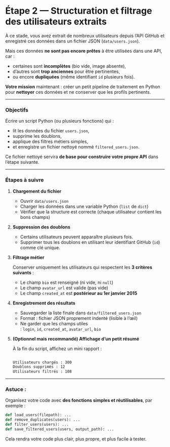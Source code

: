 # Étape 2 — Structuration et filtrage des utilisateurs extraits

À ce stade, vous avez extrait de nombreux utilisateurs depuis l’API GitHub et enregistré ces données dans un fichier JSON (`data/users.json`).

Mais ces données **ne sont pas encore prêtes** à être utilisées dans une API, car :

- certaines sont **incomplètes** (bio vide, image absente),
- d’autres sont **trop anciennes** pour être pertinentes,
- ou encore **dupliquées** (même identifiant `id` plusieurs fois).

**Votre mission** maintenant : créer un petit pipeline de traitement en Python pour **nettoyer** ces données et ne conserver que les profils pertinents.

---

### Objectifs

Écrire un script Python (ou plusieurs fonctions) qui :

- lit les données du fichier `users.json`,
- supprime les doublons,
- applique des filtres métiers simples,
- et enregistre un fichier nettoyé nommé `filtered_users.json`.

Ce fichier nettoyé servira **de base pour construire votre propre API** dans l’étape suivante.

---

### Étapes à suivre

1. **Chargement du fichier**
    - Ouvrir `data/users.json`
    - Charger les données dans une variable Python (`list` de `dict`)
    - Vérifier que la structure est correcte (chaque utilisateur contient les bons champs)
2. **Suppression des doublons**
    - Certains utilisateurs peuvent apparaître plusieurs fois.
    - Supprimer tous les doublons en utilisant leur identifiant GitHub (`id`) comme clé unique.
3. **Filtrage métier**
    
    Conserver uniquement les utilisateurs qui respectent les **3 critères suivants** :
    
    - Le champ `bio` est renseigné (ni vide, ni `null`)
    - Le champ `avatar_url` est valide (pas vide)
    - Le champ `created_at` est **postérieur au 1er janvier 2015**
4. **Enregistrement des résultats**
    - Sauvegarder la liste finale dans `data/filtered_users.json`
    - Format : fichier JSON proprement indenté (lisible à l’œil)
    - Ne garder que les champs utiles : `login`, `id`, `created_at`, `avatar_url`, `bio`
5. **(Optionnel mais recommandé) Affichage d’un petit résumé**
    
    À la fin du script, affichez un mini rapport :
    
    ```bash
    
    Utilisateurs chargés : 300
    Doublons supprimés : 12
    Utilisateurs filtrés : 108
    ```
    

---

### Astuce :

Organisez votre code avec **des fonctions simples et réutilisables**, par exemple :

```python
def load_users(filepath): ...
def remove_duplicates(users): ...
def filter_users(users): ...
def save_filtered_users(users, output_path): ...
```

Cela rendra votre code plus clair, plus propre, et plus facile à tester.